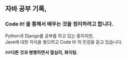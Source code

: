 ## 자바 공부 기록,
### Code It! 을 통해서 배우는 것을 정리하려고 합니다.
Python과 Django를 공부를 하고 있는 중이지만,  
Jave에 대한 지식을 쌓으려고 Code It! 의 인강을 듣고 있습니다.

##**다른 것과 병행하면서 열심히, 화이팅.**


